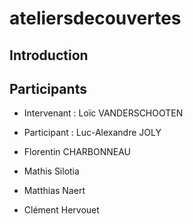 # ateliersdecouvertes

## Introduction

## Participants

- Intervenant : Loïc VANDERSCHOOTEN

- Participant : Luc-Alexandre JOLY

- Florentin CHARBONNEAU
- Mathis Silotia

- Matthias Naert
- Clément Hervouet
